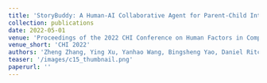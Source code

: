 ```yaml
---
title: 'StoryBuddy: A Human-AI Collaborative Agent for Parent-Child Interactive Storytelling with Flexible Parent Involvement'
collection: publications
date: 2022-05-01
venue: 'Proceedings of the 2022 CHI Conference on Human Factors in Computing Systems (CHI 2022)'
venue_short: 'CHI 2022'
authors: 'Zheng Zhang, Ying Xu, Yanhao Wang, Bingsheng Yao, Daniel Ritchie, Tongshuang Wu, Mo Yu, Dakuo Wang, and <b>Toby Jia-Jun Li</b>'
teaser: '/images/c15_thumbnail.png'
paperurl: ''
---
```

